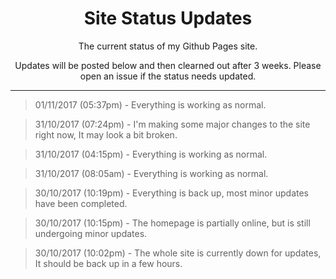 <h1 align="center"> Site Status Updates </h1>
<p align="center"> The current status of my Github Pages site. </p>
<p align="center"> Updates will be posted below and then clearned out after 3 weeks. Please open an issue if the status needs updated. </p>

----

> 01/11/2017 (05:37pm) - Everything is working as normal.

> 31/10/2017 (07:24pm) - I'm making some major changes to the site right now, It may look a bit broken.

> 31/10/2017 (04:15pm) - Everything is working as normal.

> 31/10/2017 (08:05am) - Everything is working as normal.

> 30/10/2017 (10:19pm) - Everything is back up, most minor updates have been completed.

> 30/10/2017 (10:15pm) - The homepage is partially online, but is still undergoing minor updates.

> 30/10/2017 (10:02pm) - The whole site is currently down for updates, It should be back up in a few hours.
